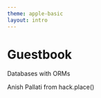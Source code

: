 ```yaml
---
theme: apple-basic
layout: intro
---
```


# Guestbook

Databases with ORMs

<div class="absolute bottom-10">
  <span class="font-700">
    Anish Pallati from hack.place()
  </span>
</div>
